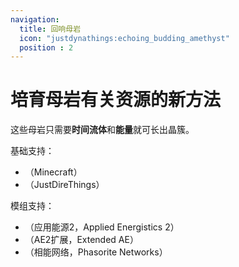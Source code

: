 ```yaml
---
navigation:
  title: 回响母岩
  icon: "justdynathings:echoing_budding_amethyst"
  position : 2
---
```


# 培育母岩有关资源的新方法

这些母岩只需要**时间流体**和**能量**就可长出晶簇。

<GameScene zoom="2" interactive={true}>
  <Block id="justdynathings:echoing_budding_time" p:alive="true"/>
  <Block x="1" id="justdynathings:echoing_budding_time" p:alive="true"/>
  <Block x="2" id="justdynathings:echoing_budding_time" p:alive="true"/>
  <Block x="3" id="justdynathings:echoing_budding_time" p:alive="true"/>
  <Block x="-1" id="justdynathings:echoing_budding_time" p:alive="false"/>

  <Block y="1" id="justdirethings:time_crystal_cluster_small" />
  <Block x="1" y="1" id="justdirethings:time_crystal_cluster_medium" />
  <Block x="2" y="1" id="justdirethings:time_crystal_cluster_large" />
  <Block x="3" y="1" id="justdirethings:time_crystal_cluster" />
</GameScene>


基础支持：
- <ItemLink id="justdynathings:echoing_budding_amethyst"/>（Minecraft）
- <ItemLink id="justdynathings:echoing_budding_time"/>（JustDireThings）


模组支持：
- <ItemLink id="justdynathings:echoing_budding_certus"/>（应用能源2，Applied Energistics 2）
- <ItemLink id="justdynathings:echoing_budding_entro"/> （AE2扩展，Extended AE）
- <ItemLink id="justdynathings:echoing_budding_phasorite"/>（相能网络，Phasorite Networks）